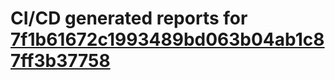 # CI/CD generated reports for [7f1b61672c1993489bd063b04ab1c87ff3b37758](https://github.com/hydephp/develop/commit/7f1b61672c1993489bd063b04ab1c87ff3b37758)
